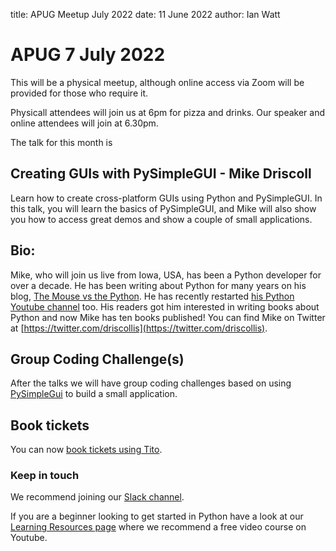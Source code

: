 title: APUG Meetup July 2022
date: 11 June 2022
author: Ian Watt

# APUG 7 July 2022
This will be a physical meetup, although online access via Zoom will be provided for those who require it.

Physicall attendees will join us at 6pm for pizza and drinks. Our speaker and online attendees will join at 6.30pm. 

The talk for this month is

## Creating GUIs with PySimpleGUI - Mike Driscoll

Learn how to create cross-platform GUIs using Python and PySimpleGUI. In this talk, you will learn the basics of PySimpleGUI, and Mike will also show you how to access great demos and show a couple of small applications.

## Bio:

Mike, who will join us live from Iowa, USA, has been a Python developer for over a decade. He has been writing about Python for many years on his blog, [The Mouse vs the Python](https://www.blog.pythonlibrary.org/). He has recently restarted [his Python Youtube channel](https://www.youtube.com/user/mousevspython/videos) too. His readers got him interested in writing books about Python and now Mike has ten books published! You can find Mike on Twitter at [https://twitter.com/driscollis](https://twitter.com/driscollis).


## Group Coding Challenge(s)
After the talks we will have group coding challenges based on using [PySimpleGui](https://pysimplegui.readthedocs.io/en/latest/) to build a small application. 


## Book tickets

You can now [book tickets using Tito](https://ti.to/code-the-city/apug-jul-2022).

### Keep in touch

We recommend joining our [Slack channel](https://join.slack.com/t/python-aberdeen/shared_invite/zt-gfjps8xe-M9YkWloAUL73blPovaHvFA). 

If you are a beginner looking to get started in Python have a look at our [Learning Resources page](https://pythonaberdeen.github.io/pages/learning-resources.html) where we recommend a free video course on Youtube. 
